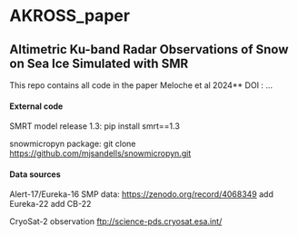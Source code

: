 # AKROSS_paper
## Altimetric Ku-band Radar Observations of Snow on Sea Ice Simulated with SMR

This repo contains all code in the paper Meloche et al 2024** DOI : ...


#### External code

SMRT model release 1.3:
pip install smrt==1.3

snowmicropyn package:
git clone https://github.com/mjsandells/snowmicropyn.git

#### Data sources

Alert-17/Eureka-16 SMP data: https://zenodo.org/record/4068349
add Eureka-22
add CB-22

CryoSat-2 observation
ftp://science-pds.cryosat.esa.int/
